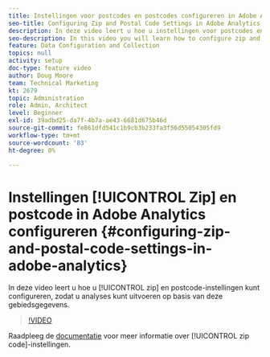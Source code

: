 ```yaml
---
title: Instellingen voor postcodes en postcodes configureren in Adobe Analytics
seo-title: Configuring Zip and Postal Code Settings in Adobe Analytics
description: In deze video leert u hoe u instellingen voor postcodes en ZIP-adressen kunt configureren, zodat u analyses kunt uitvoeren op basis van deze gegevens.
seo-description: In this video you will learn how to configure zip and postal code settings, so that you can do analysis based on this region data.
feature: Data Configuration and Collection
topics: null
activity: setup
doc-type: feature video
author: Doug Moore
team: Technical Marketing
kt: 2679
topic: Administration
role: Admin, Architect
level: Beginner
exl-id: 39adbd25-da7f-4b7a-ae43-6681d675b46d
source-git-commit: fe861dfd541c1b9cb3b233fa3f56d55054305fd9
workflow-type: tm+mt
source-wordcount: '83'
ht-degree: 0%

---
```


# Instellingen [!UICONTROL Zip] en postcode in Adobe Analytics configureren {#configuring-zip-and-postal-code-settings-in-adobe-analytics}

In deze video leert u hoe u [!UICONTROL zip] en postcode-instellingen kunt configureren, zodat u analyses kunt uitvoeren op basis van deze gebiedsgegevens.

>[!VIDEO](https://video.tv.adobe.com/v/27051/?quality=12)

Raadpleeg de [documentatie](https://experienceleague.adobe.com/docs/analytics/components/dimensions/zip-code.html?lang=en) voor meer informatie over [!UICONTROL zip code]-instellingen.
